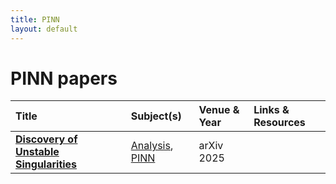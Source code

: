```yaml
---
title: PINN
layout: default
---
```


# PINN papers

| Title | Subject(s) | Venue & Year | Links & Resources |
| :--- | :--- | :--- | :--- |
| **[Discovery of Unstable Singularities](https://arxiv.org/abs/2509.14185)** | [Analysis](analysis.md), [PINN](pinn.md) | arXiv 2025 |  |